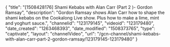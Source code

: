{
    "title": "[1508428176] Shami Kebabs with Alan Carr (Part 2 )- Gordon Ramsay",
    "description": "Gordon Ramsay shows Alan Carr how to shape the shami kebabs on the Cookalong Live show. Plus how to make a lime, mint and yoghurt sauce.",
    "channelid": "123179145",
    "videoid": "123179480",
    "date_created": "1263468393",
    "date_modified": "1508373765",
    "type": "captivate",
    "layout": "channelVideo",
    "url": "\/gcn-channel\/shami-kebabs-with-alan-carr-part-2-gordon-ramsay\/123179145-123179480"
}